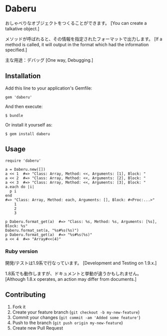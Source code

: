 # Daberu

おしゃべりなオブジェクトをつくることができます。
[You can create a talkative object.]

メソッドが呼ばれると、その情報を指定されたフォーマットで出力します。
[If a method is called, it will output in the format which had the information specified.]

主な用途：デバッグ
[One way, Debugging.]

## Installation

Add this line to your application's Gemfile:

    gem 'daberu'

And then execute:

    $ bundle

Or install it yourself as:

    $ gem install daberu

## Usage

    require 'daberu'

    a = Daberu.new([])
    a << 1  #=> "Class: Array, Method: <<, Arguments: [1], Block: "
    a << 2  #=> "Class: Array, Method: <<, Arguments: [2], Block: "
    a << 3  #=> "Class: Array, Method: <<, Arguments: [3], Block: "
    a.each do |i|
      p i
    end
    #=> "Class: Array, Method: each, Arguments: [], Block: #<Proc:...>"
        1
        2
        3

    p Daberu.format_get(a)  #=> "Class: %s, Method: %s, Arguments: [%s], Block: %s"
    Daberu.format_set(a, "%s#%s(%s)")
    p Daberu.format_get(a)  #=> "%s#%s(%s)"
    a << 4  #=> "Array#<<(4)"

### Ruby version

開発/テストは1.9系で行なっています。
[Development and Testing on 1.9.x.]

1.8系でも動作しますが、ドキュメントと挙動が違うかもしれません。
[Although 1.8.x operates, an action may differ from documents.]

## Contributing

1. Fork it
2. Create your feature branch (`git checkout -b my-new-feature`)
3. Commit your changes (`git commit -am 'Added some feature'`)
4. Push to the branch (`git push origin my-new-feature`)
5. Create new Pull Request
